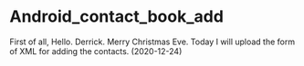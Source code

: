 # Android_contact_book_add

First of all, Hello. Derrick. Merry Christmas Eve. 
Today I will upload the form of XML for adding the contacts. (2020-12-24)



